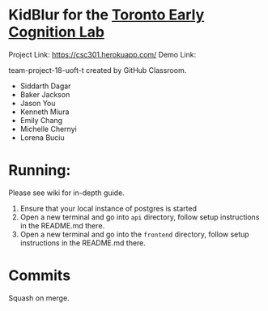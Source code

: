 # KidBlur for the [Toronto Early Cognition Lab](https://www.tecl.ca/)
Project Link: https://csc301.herokuapp.com/
Demo Link: 

team-project-18-uoft-t created by GitHub Classroom.
- Siddarth Dagar
- Baker Jackson
- Jason You
- Kenneth Miura
- Emily Chang
- Michelle Chernyi
- Lorena Buciu

# Running:
Please see wiki for in-depth guide.

1. Ensure that your local instance of postgres is started
2. Open a new terminal and go into `api` directory, follow setup instructions in the README.md there.
3. Open a new terminal and go into the `frontend` directory, follow setup instructions in the README.md there.

# Commits
Squash on merge.
